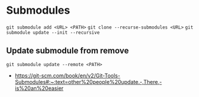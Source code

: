 # Submodules
`git submodule add <URL> <PATH>`
`git clone --recurse-submodules <URL>`
`git submodule update --init --recursive`

## Update submodule from remove 
`git submodule update --remote <PATH>`
- https://git-scm.com/book/en/v2/Git-Tools-Submodules#:~:text=other%20people%20update.-,There,-is%20an%20easier
